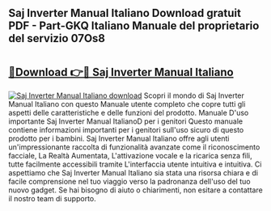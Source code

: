 ## Saj Inverter Manual Italiano Download gratuit PDF - Part-GKQ Italiano Manuale del proprietario del servizio 07Os8

# <h2><a href="http://dfb0kl.blite.top/?on=Saj+Inverter+Manual+Italiano">🔗Download 👉🔴 Saj Inverter Manual Italiano</a></h2>

[![Saj Inverter Manual Italiano download](https://i.imgur.com/lujVjoI.png)](http://dfb0kl.blite.top/?on=Saj+Inverter+Manual+Italiano)
Scopri il mondo di Saj Inverter Manual Italiano con questo Manuale utente completo che copre tutti gli aspetti delle caratteristiche e delle funzioni del prodotto. Manuale D'uso importante Saj Inverter Manual ItalianoD per i genitori Questo manuale contiene informazioni importanti per i genitori sull'uso sicuro di questo prodotto per i bambini. Saj Inverter Manual Italiano offre agli utenti un'impressionante raccolta di funzionalità avanzate come il riconoscimento facciale, La Realtà Aumentata, L'attivazione vocale e la ricarica senza fili, tutte facilmente accessibili tramite L'interfaccia utente intuitiva e intuitiva. Ci aspettiamo che Saj Inverter Manual Italiano sia stata una risorsa chiara e di facile comprensione nel tuo viaggio verso la padronanza dell'uso del tuo nuovo gadget. Se hai bisogno di aiuto o chiarimenti, non esitare a contattare il nostro team di supporto.
